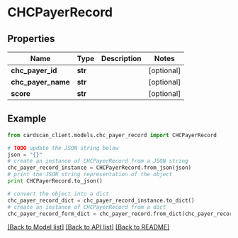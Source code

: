 # CHCPayerRecord


## Properties
Name | Type | Description | Notes
------------ | ------------- | ------------- | -------------
**chc_payer_id** | **str** |  | [optional] 
**chc_payer_name** | **str** |  | [optional] 
**score** | **str** |  | [optional] 

## Example

```python
from cardscan_client.models.chc_payer_record import CHCPayerRecord

# TODO update the JSON string below
json = "{}"
# create an instance of CHCPayerRecord from a JSON string
chc_payer_record_instance = CHCPayerRecord.from_json(json)
# print the JSON string representation of the object
print CHCPayerRecord.to_json()

# convert the object into a dict
chc_payer_record_dict = chc_payer_record_instance.to_dict()
# create an instance of CHCPayerRecord from a dict
chc_payer_record_form_dict = chc_payer_record.from_dict(chc_payer_record_dict)
```
[[Back to Model list]](../README.md#documentation-for-models) [[Back to API list]](../README.md#documentation-for-api-endpoints) [[Back to README]](../README.md)


